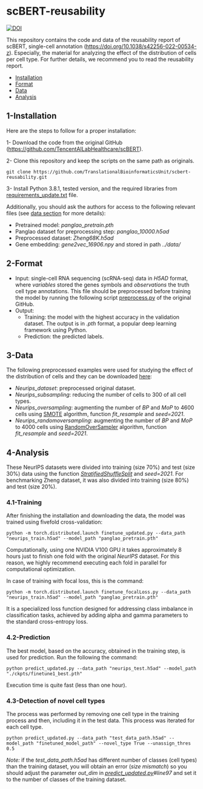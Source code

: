 # scBERT-reusability
[![DOI](https://zenodo.org/badge/587636837.svg)](https://zenodo.org/badge/latestdoi/587636837)

This repository contains the code and data of the reusability report of scBERT, single-cell annotation (https://doi.org/10.1038/s42256-022-00534-z). Especially, the material for analyzing the effect of the distribution of cells per cell type. For further details, we recommend you to read the reusability report.

* [Installation](#1-installation)
* [Format](#2-format)
* [Data](#3-data)
* [Analysis](#4-analysis)

## 1-Installation

Here are the steps to follow for a proper installation:

1- Download the code from the original GitHub (https://github.com/TencentAILabHealthcare/scBERT).

2- Clone this repository and keep the scripts on the same path as originals.
```	
git clone https://github.com/TranslationalBioinformaticsUnit/scbert-reusability.git
```	
3- Install Python 3.8.1, tested version, and the required libraries from [requirements_update.txt](https://github.com/TranslationalBioinformaticsUnit/scbert-reusability/blob/main/requirements_update.txt) file.

Additionally, you should ask the authors for access to the following relevant files (see [data section](https://github.com/TencentAILabHealthcare/scBERT#data) for more details):

* Pretrained model: *panglao_pretrain.pth*
* Panglao dataset for preprocessing step: *panglao_10000.h5ad*
* Preprocessed dataset: *Zheng68K.h5ad*
* Gene embedding: *gene2vec_16906.npy* and stored in path *../data/*

## 2-Format
* Input: single-cell RNA sequencing (scRNA-seq) data in *H5AD* format, where *variables* stored the genes symbols and *observations* the truth cell type annotations. This file should be preprocessed before training the model by running the following script [preprocess.py](https://github.com/TranslationalBioinformaticsUnit/scbert-reusability/blob/master/preprocess.py) of the original GitHub.
* Output:
  * Training: the model with the highest accuracy in the validation dataset. The output is in *.pth* format, a popular deep learning framework using Python.
  * Prediction: the predicted labels.

## 3-Data
The following preprocessed examples were used for studying the effect of the distribution of cells and they can be downloaded [here](https://figshare.com/projects/scbert-reusability/157203):

* *Neurips_dataset*: preprocessed original dataset.
* *Neurips_subsampling*: reducing the number of cells to 300 of all cell types.
* *Neurips_oversampling*: augmenting the number of *BP* and *MoP* to 4600 cells using [SMOTE](https://imbalanced-learn.org/stable/references/generated/imblearn.over_sampling.SMOTE.html) algorithm, function *fit_resample* and *seed=2021*.
* *Neurips_randomoversampling*: augmenting the number of *BP* and *MoP* to 4000 cells using [RandomOverSampler](https://imbalanced-learn.org/stable/references/generated/imblearn.over_sampling.RandomOverSampler.html) algorithm, function *fit_resample* and *seed=2021*.

## 4-Analysis

These NeurIPS datasets were divided into training (size 70%) and test (size 30%) data using the function *[StratifiedShuffleSplit](https://scikit-learn.org/stable/modules/generated/sklearn.model_selection.StratifiedShuffleSplit.html)* and *seed=2021*. For benchmarking Zheng dataset, it was also divided into training (size 80%) and test (size 20%).

### 4.1-Training

After finishing the installation and downloading the data, the model was trained using fivefold cross-validation:
```
python -m torch.distributed.launch finetune_updated.py --data_path "neurips_train.h5ad" --model_path "panglao_pretrain.pth"
```
Computationally, using one NVIDIA V100 GPU it takes approximately 8 hours just to finish one fold with the original *NeurIPS* dataset. For this reason, we highly recommend executing each fold in parallel for computational optimization.

In case of training with focal loss, this is the command:
```
python -m torch.distributed.launch finetune_focalLoss.py --data_path "neurips_train.h5ad" --model_path "panglao_pretrain.pth"
```
It is a specialized loss function designed for addressing class imbalance in classification tasks, achieved by adding alpha and gamma parameters to the standard cross-entropy loss.

### 4.2-Prediction
The best model, based on the accuracy, obtained in the training step, is used for prediction. Run the following the command:
```
python predict_updated.py --data_path "neurips_test.h5ad" --model_path "./ckpts/finetune1_best.pth"
```
Execution time is quite fast (less than one hour).

### 4.3-Detection of novel cell types
The process was performed by removing one cell type in the training process and then, including it in the test data. This process was iterated for each cell type.
```
python predict_updated.py --data_path "test_data_path.h5ad" --model_path "finetuned_model_path" --novel_type True --unassign_thres 0.5  
```
*Note:* if the *test_data_path.h5ad* has different number of classes (cell types) than the training dataset, you will obtain an error (*size mismatch*) so you should adjust the parameter *out_dim* in *[predict_updated.py](https://github.com/TranslationalBioinformaticsUnit/scbert-reusability/blob/main/predict_updated.py)#line97* and set it to the number of classes of the training dataset.

